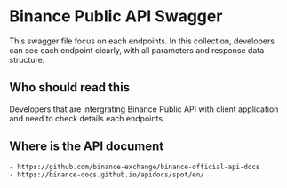 # Binance Public API Swagger

This swagger file focus on each endpoints.
In this collection, developers can see each endpoint clearly, with all parameters and response data structure.


## Who should read this
Developers that are intergrating Binance Public API with client application and need to check details each endpoints.

## Where is the API document
    - https://github.com/binance-exchange/binance-official-api-docs
    - https://binance-docs.github.io/apidocs/spot/en/
